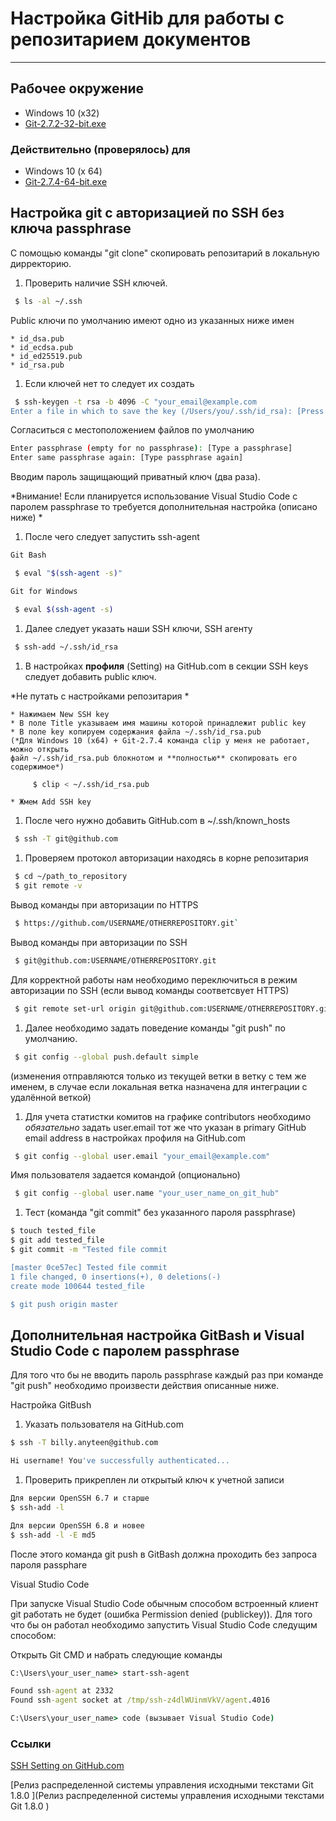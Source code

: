 # Настройка GitHib для работы с репозитарием документов #

<!--todo добавить какие файлы добавить в .gitignore и как удалить их из индекса (git rm --cached .gitignore) -->

---

## Рабочее окружение ##

* Windows 10 (x32)
* [Git-2.7.2-32-bit.exe](https://git-scm.com/download/win)

### Действительно (проверялось) для ###

* Windows 10 (x 64)
* [Git-2.7.4-64-bit.exe](https://git-scm.com/download/win)

## Настройка git c авторизацией по SSH без ключа passphrase ##

С помощью команды "git clone" скопировать репозитарий в локальную дирректорию.

1. Проверить наличие SSH ключей.

 ```bash
  $ ls -al ~/.ssh
 ```

 Рublic ключи по умолчанию имеют одно из указанных ниже имен

    * id_dsa.pub
    * id_ecdsa.pub
    * id_ed25519.pub
    * id_rsa.pub

1. Если ключей нет то следует их создать

 ```bash
  $ ssh-keygen -t rsa -b 4096 -C "your_email@example.com
 Enter a file in which to save the key (/Users/you/.ssh/id_rsa): [Press enter]
 ```

 Согласиться с местоположением файлов по умолчанию

 ```bash
 Enter passphrase (empty for no passphrase): [Type a passphrase]
 Enter same passphrase again: [Type passphrase again]
 ```

 Вводим пароль защищающий приватный ключ (два раза).

 *Внимание! Если планируется использование Visual Studio Code с паролем passphrase то требуется дополнительная настройка (описано ниже) *

1. После чего следует запустить ssh-agent

 ```bash
 Git Bash

  $ eval "$(ssh-agent -s)"

 Git for Windows

  $ eval $(ssh-agent -s)
 ```

1. Далее следует указать наши SSH ключи, SSH агенту

 ```bash
  $ ssh-add ~/.ssh/id_rsa
 ```

1. В настройках **профиля** (Setting) на GitHub.com в секции SSH keys следует добавить public ключ.

 *Не путать с настройками репозитария *

    * Нажимаем New SSH key
    * В поле Title указываем имя машины которой принадлежит public key
    * В поле key копируем содержания файла ~/.ssh/id_rsa.pub  
    (*Для Windows 10 (x64) + Git-2.7.4 команда clip у меня не работает, можно открыть
    файл ~/.ssh/id_rsa.pub блокнотом и **полностью** скопировать его содержимое*)

 ```bash
      $ clip < ~/.ssh/id_rsa.pub
 ```

    * Жмем Add SSH key

1. После чего нужно добавить GitHub.com в ~/.ssh/known_hosts

 ```bash
  $ ssh -T git@github.com
 ```

1. Проверяем протокол авторизации находясь в корне репозитария 

 ```bash
  $ cd ~/path_to_repository
  $ git remote -v
 ```

 Вывод команды при авторизации по HTTPS

 ```bash
  $ https://github.com/USERNAME/OTHERREPOSITORY.git`
 ```

 Вывод команды при авторизации по SSH

 ```bash
  $ git@github.com:USERNAME/OTHERREPOSITORY.git
 ```

 Для корректной работы нам необходимо переключиться в режим авторизации по SSH (если вывод команды соответсвует HTTPS)

 ```bash
  $ git remote set-url origin git@github.com:USERNAME/OTHERREPOSITORY.git
 ```

1. Далее необходимо задать поведение команды "git push" по умолчанию.

 ```bash
  $ git config --global push.default simple
 ```

 (изменения отправляются только из текущей ветки в ветку с тем же именем, в случае если локальная ветка назначена для интеграции с удалённой веткой)

1. Для учета статистки комитов на графике contributors необходимо *обязательно* задать user.email тот же что указан в primary GitHub email
 address в настройках профиля на GitHub.com

 ```bash
  $ git config --global user.email "your_email@example.com"
 ```

 Имя пользователя задается командой (опционально)

 ```bash
  $ git config --global user.name "your_user_name_on_git_hub"
 ```

1. Тест (команда "git commit" без указанного пароля passphrase)

 ```bash
 $ touch tested_file
 $ git add tested_file
 $ git commit -m "Tested file commit

 [master 0ce57ec] Tested file commit
 1 file changed, 0 insertions(+), 0 deletions(-)
 create mode 100644 tested_file

 $ git push origin master
 ```

## Дополнительная настройка GitBash и Visual Studio Code с паролем passphrase ##

Для того что бы не вводить пароль passphrase каждый раз при команде "git push" необходимо произвести
действия описанные ниже.

Настройка GitBush

1. Указать пользователя на GitHub.com

 ```bash
 $ ssh -T billy.anyteen@github.com

 Hi username! You've successfully authenticated...
 ```

1. Проверить прикреплен ли открытый ключ к учетной записи

 ```bash
 Для версии OpenSSH 6.7 и старше
 $ ssh-add -l

 Для версии OpenSSH 6.8 и новее
 $ ssh-add -l -E md5
 ```

 После этого команда git push в GitBash должна проходить без запроса пароля passphare

Visual Studio Code

При запуске Visual Studio Code обычным способом встроенный клиент git работать не будет (ошибка Permission denied (publickey)).
Для того что бы он работал необходимо запустить Visual Studio Code следущим способом:

Открыть Git CMD и набрать следующие команды

```cmd
C:\Users\your_user_name> start-ssh-agent

Found ssh-agent at 2332
Found ssh-agent socket at /tmp/ssh-z4dlWUinmVkV/agent.4016

C:\Users\your_user_name> code (вызывает Visual Studio Code)
```


### Ссылки

[SSH Setting on GitHub.com](https://help.github.com/categories/ssh/)

[Релиз распределенной системы управления исходными текстами Git 1.8.0 ](Релиз распределенной системы управления исходными текстами Git 1.8.0 )
